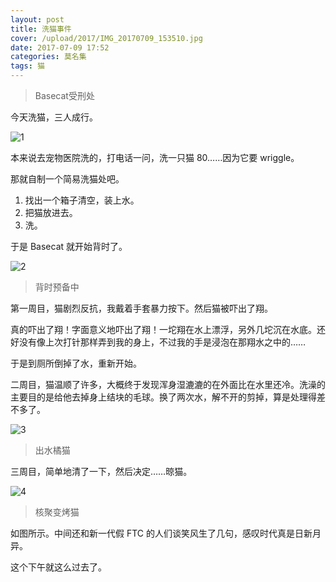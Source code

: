 ```yaml
---
layout: post
title: 洗猫事件
cover: /upload/2017/IMG_20170709_153510.jpg
date: 2017-07-09 17:52
categories: 莫名集
tags: 猫
---
```


 > Basecat受刑处

今天洗猫，三人成行。

![1]

本来说去宠物医院洗的，打电话一问，洗一只猫 80……因为它要 wriggle。

那就自制一个简易洗猫处吧。

 1. 找出一个箱子清空，装上水。
 1. 把猫放进去。
 1. 洗。

于是 Basecat 就开始背时了。

![2]

 > 背时预备中

第一周目，猫剧烈反抗，我戴着手套暴力按下。然后猫被吓出了翔。

真的吓出了翔！字面意义地吓出了翔！一坨翔在水上漂浮，另外几坨沉在水底。还好没有像上次打针那样弄到我的身上，不过我的手是浸泡在那翔水之中的……

于是到厕所倒掉了水，重新开始。

二周目，猫温顺了许多，大概终于发现浑身湿漉漉的在外面比在水里还冷。洗澡的主要目的是给他去掉身上结块的毛球。换了两次水，解不开的剪掉，算是处理得差不多了。

![3]

 > 出水橘猫

三周目，简单地清了一下，然后决定……晾猫。

![4]

 > 核聚变烤猫

如图所示。中间还和新一代假 FTC 的人们谈笑风生了几句，感叹时代真是日新月异。

这个下午就这么过去了。

  [1]: /upload/2017/IMG_20170709_153135.jpg
  [2]: /upload/2017/IMG_20170709_153510.jpg
  [3]: /upload/2017/IMG_20170709_162408.jpg
  [4]: /upload/2017/IMG_20170709_163726.jpg

